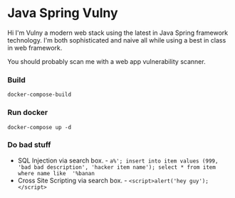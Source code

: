 # Java Spring Vulny

Hi I'm Vulny a modern web stack using the latest in Java Spring framework technology.
I'm both sophisticated and naive all while using a best in class in web framework.

You should probably scan me with a web app vulnerability scanner.



### Build
```shell script
docker-compose-build
```

### Run docker
```shell script
docker-compose up -d
```

### Do bad stuff
* SQL Injection via search box. - `a%'; insert into item values (999, 'bad bad description', 'hacker item name'); select * from item where name like  '%banan`
* Cross Site Scripting via search box. - `<script>alert('hey guy');</script>`
